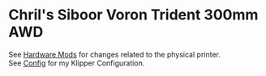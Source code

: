 # Chril's Siboor Voron Trident 300mm AWD

See [Hardware Mods](https://github.com/Deepfriedchril/Siboor_Trident_AWD_June_2024/blob/main/Hardware%20Mods.md) for changes related to the physical printer.  
See [Config](https://github.com/Deepfriedchril/Siboor_Trident_AWD_June_2024/blob/main/Config) for my Klipper Configuration.
